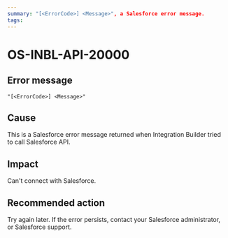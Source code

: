 ```yaml
---
summary: "[<ErrorCode>] <Message>", a Salesforce error message.
tags:
---
```


# OS-INBL-API-20000

## Error message

`"[<ErrorCode>] <Message>"`

## Cause

This is a Salesforce error message returned when Integration Builder tried to call Salesforce API.

## Impact

Can't connect with Salesforce.

## Recommended action

Try again later. If the error persists, contact your Salesforce administrator, or Salesforce support.
